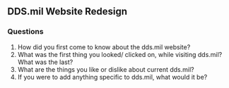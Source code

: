 ## DDS.mil Website Redesign
### Questions
1. How did you first come to know about the dds.mil website?
2. What was the first thing you looked/ clicked on, while visiting dds.mil? What was the last?
3. What are the things you like or dislike about current dds.mil?
4. If you were to add anything specific to dds.mil, what would it be?
